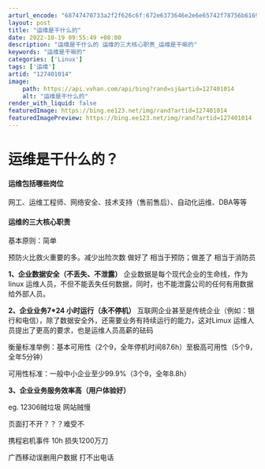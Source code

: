 ```yaml
---
arturl_encode: "68747470733a2f2f626c6f:672e6373646e2e6e65742f78756b61696368656e673030312f:61727469636c652f64657461696c732f313237343031303134"
layout: post
title: "运维是干什么的"
date: 2022-10-19 09:55:49 +08:00
description: "运维是干什么的 运维的三大核心职责_运维是干嘛的"
keywords: "运维是干嘛的"
categories: ['Linux']
tags: ['运维']
artid: "127401014"
image:
    path: https://api.vvhan.com/api/bing?rand=sj&artid=127401014
    alt: "运维是干什么的"
render_with_liquid: false
featuredImage: https://bing.ee123.net/img/rand?artid=127401014
featuredImagePreview: https://bing.ee123.net/img/rand?artid=127401014
---
```


# 运维是干什么的？

#### 运维包括哪些岗位

网工、运维工程师、网络安全、技术支持（售前售后）、自动化运维、DBA等等

#### 运维的三大核心职责

基本原则：简单

预防火比救火重要的多。减少出险次数 做好了 相当于预防；做差了 相当于消防员

**1、企业数据安全（不丢失、不泄露）**
企业数据是每个现代企业的生命线，作为Iinux 运维人员，不但不能丢失任何数据，同时，也不能泄露公司的任何有用数据给外部人员。

**2、企业业务7\*24 小时运行（永不停机）**
互联网企业甚至是传统企业（例如：银行和电信），除了数据安全外，还需要业务有持续运行的能力，这对Limux 运维人员提出了更高的要求，也是运维人员高薪的砝码

衡量标准举例：基本可用性（2个9，全年停机时间87.6h）至极高可用性（5个9，全年5分钟）

可用性标准：一般中小企业至少99.9%（3个9，全年8.8h）

**3、企业业务服务效率高（用户体验好）**

eg. 12306贼垃圾 网站贼慢

页面打不开？？？难受不

携程宕机事件 10h 损失1200万刀

广西移动误删用户数据 打不出电话